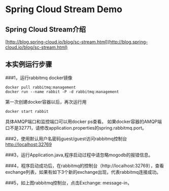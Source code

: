 # Spring Cloud Stream Demo

## Spring Cloud Stream介绍
[http://blog.spring-cloud.io/blog/sc-stream.html](http://blog.spring-cloud.io/blog/sc-stream.html)

## 本实例运行步骤
###1，运行rabbitmq docker镜像
```
docker pull rabbitmq:management
docker run --name rabbit -P -d rabbitmq:management
```
第一次创建docker容器以后，再次运行用
```
docker start rabbit 
```
具体AMQP端口和监控端口可以用docker ps查看。
如果docker容器的AMQP端口不是32771，请修改application.properties的spring.rabbitmq.port。

###2，使用默认用户名密码guest/guest访问rabbitmq控制台
[http://localhost:32769](http://localhost:32769)

###3，运行Application.java,程序启动过程中请忽略mogodb的报错信息。

###4，程序启动成功后，在rabbitmq的控制台（http://localhost:32769），查看exchange列表，如果有如下3个新的exchange出现，代表rabbitmq连接成功。

###5，如上图rabbitmq控制台，点击Exchange: message-in，
